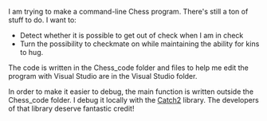 I am trying to make a command-line Chess program. There's still a ton of stuff to do. I want to:
- Detect whether it is possible to get out of check when I am in check
- Turn the possibility to checkmate on while maintaining the ability for kins to hug.

The code is written in the Chess_code folder and files to help me edit the program with Visual Studio are in the Visual Studio folder.

In order to make it easier to debug, the main function is written outside the Chess_code folder.
I debug it locally with the [Catch2](https://github.com/catchorg/Catch2) library.
The developers of that library deserve fantastic credit!
